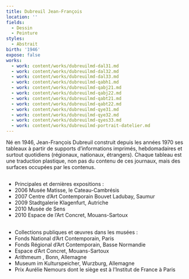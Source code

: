 ```yaml
---
title: Dubreuil Jean-François
location: ''
fields:
  - Dessin
  - Peinture
styles:
  - Abstrait
birth: '1946'
expose: false
works:
  - work: content/works/dubreuilmd-dal31.md
  - work: content/works/dubreuilmd-dal32.md
  - work: content/works/dubreuilmd-dal33.md
  - work: content/works/dubreuilmd-qabh1.md
  - work: content/works/dubreuilmd-qabj21.md
  - work: content/works/dubreuilmd-qabj22.md
  - work: content/works/dubreuilmd-qabt21.md
  - work: content/works/dubreuilmd-qabt22.md
  - work: content/works/dubreuilmd-qye31.md
  - work: content/works/dubreuilmd-qye32.md
  - work: content/works/dubreuilmd-qyes33.md
  - work: content/works/dubreuilmd-portrait-datelier.md
---
```


Né en 1946, Jean-François Dubreuil construit depuis les années 1970 ses tableaux à partir de supports d’informations imprimés, hebdomadaires et surtout quotidiens (régionaux, nationaux, étrangers). Chaque tableau est une traduction plastique, non pas du contenu de ces journaux, mais des surfaces occupées par les contenus.

##

* Principales et dernières expositions :
* 2006 Musée Matisse, le Cateau-Cambrésis
* 2007 Centre d’Art Contemporain Bouvet Ladubay, Saumur
* 2009 Stadtgalerie Klagenfurt, Autriche
* 2010 Musée de Sens
* 2010 Espace de l’Art Concret, Mouans-Sartoux

##

* Collections publiques et œuvres dans les musées :
* Fonds National d’Art Contemporain, Paris
* Fonds Régional d’Art Contemporain, Basse Normandie
* Espace d’Art Concret, Mouans-Sartoux
* Arithmeum , Bonn, Allemagne
* Museum im Kulturspeicher, Wurzburg, Allemagne
* Prix Aurélie Nemours dont le siège est à l’Institut de France à Paris
